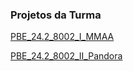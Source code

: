 ### Projetos da Turma

[PBE_24.2_8002_I_MMAA](https://github.com/Projetos-de-Extensao/PBE_24.2_8002_I_MMAA)

[PBE_24.2_8002_II_Pandora](https://github.com/Projetos-de-Extensao/PBE_24.2_8002_II_Pandora)

